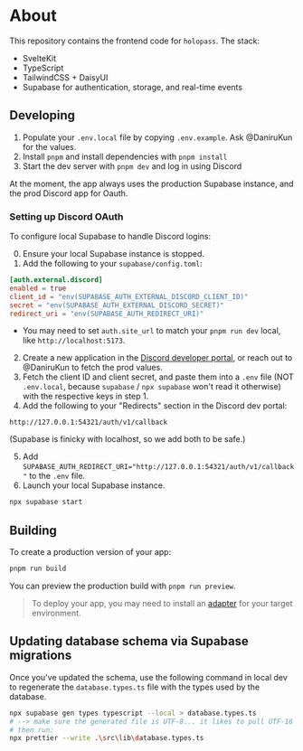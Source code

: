 # About

This repository contains the frontend code for `holopass`. The stack:

- SvelteKit
- TypeScript
- TailwindCSS + DaisyUI
- Supabase for authentication, storage, and real-time events

## Developing

1. Populate your `.env.local` file by copying `.env.example`. Ask @DaniruKun for the values.
2. Install `pnpm` and install dependencies with `pnpm install`
3. Start the dev server with `pnpm dev` and log in using Discord

At the moment, the app always uses the production Supabase instance, and the prod Discord app for Oauth.

### Setting up Discord OAuth

To configure local Supabase to handle Discord logins:

0. Ensure your local Supabase instance is stopped.
1. Add the following to your `supabase/config.toml`:

```toml
[auth.external.discord]
enabled = true
client_id = "env(SUPABASE_AUTH_EXTERNAL_DISCORD_CLIENT_ID)"
secret = "env(SUPABASE_AUTH_EXTERNAL_DISCORD_SECRET)"
redirect_uri = "env(SUPABASE_AUTH_REDIRECT_URI)"
```

- You may need to set `auth.site_url` to match your `pnpm run dev` local, like `http://localhost:5173`.

2. Create a new application in the [Discord developer portal](https://discord.com/developers/applications), or reach out to @DaniruKun to fetch the prod values.
3. Fetch the client ID and client secret, and paste them into a `.env` file (NOT `.env.local`, because `supabase` / `npx supabase` won't read it otherwise) with the respective keys in step 1.
4. Add the following to your "Redirects" section in the Discord dev portal:

```
http://127.0.0.1:54321/auth/v1/callback
```

(Supabase is finicky with localhost, so we add both to be safe.)

5. Add `SUPABASE_AUTH_REDIRECT_URI="http://127.0.0.1:54321/auth/v1/callback"` to the `.env` file.
6. Launch your local Supabase instance.

```sh
npx supabase start
```

## Building

To create a production version of your app:

```bash
pnpm run build
```

You can preview the production build with `pnpm run preview`.

> To deploy your app, you may need to install an [adapter](https://kit.svelte.dev/docs/adapters) for your target environment.

## Updating database schema via Supabase migrations

Once you've updated the schema, use the following command in local dev to regenerate the `database.types.ts` file with the types used by the database.

```bash
npx supabase gen types typescript --local > database.types.ts
# --> make sure the generated file is UTF-8... it likes to pull UTF-16 LE on Windows...
# then run:
npx prettier --write .\src\lib\database.types.ts
```